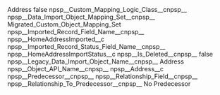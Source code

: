 <?xml version="1.0" encoding="UTF-8"?>
<CustomMetadata xmlns="http://soap.sforce.com/2006/04/metadata" xmlns:xsi="http://www.w3.org/2001/XMLSchema-instance" xmlns:xsd="http://www.w3.org/2001/XMLSchema">
    <label>Address</label>
    <protected>false</protected>
    <values>
        <field>npsp__Custom_Mapping_Logic_Class__c</field>npsp__
        <value xsi:nil="true"/>
    </values>
    <values>
        <field>npsp__Data_Import_Object_Mapping_Set__c</field>npsp__
        <value xsi:type="xsd:string">Migrated_Custom_Object_Mapping_Set</value>
    </values>
    <values>
        <field>npsp__Imported_Record_Field_Name__c</field>npsp__
        <value xsi:type="xsd:string">npsp__HomeAddressImported__c</value>
    </values>
    <values>
        <field>npsp__Imported_Record_Status_Field_Name__c</field>npsp__
        <value xsi:type="xsd:string">npsp__HomeAddressImportStatus__c</value>
    </values>
    <values>
        <field>npsp__Is_Deleted__c</field>npsp__
        <value xsi:type="xsd:boolean">false</value>
    </values>
    <values>
        <field>npsp__Legacy_Data_Import_Object_Name__c</field>npsp__
        <value xsi:type="xsd:string">Address</value>
    </values>
    <values>
        <field>npsp__Object_API_Name__c</field>npsp__
        <value xsi:type="xsd:string">npsp__Address__c</value>
    </values>
    <values>
        <field>npsp__Predecessor__c</field>npsp__
        <value xsi:nil="true"/>
    </values>
    <values>
        <field>npsp__Relationship_Field__c</field>npsp__
        <value xsi:nil="true"/>
    </values>
    <values>
        <field>npsp__Relationship_To_Predecessor__c</field>npsp__
        <value xsi:type="xsd:string">No Predecessor</value>
    </values>
</CustomMetadata>
